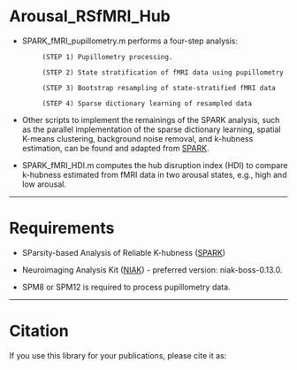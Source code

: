 # Arousal_RSfMRI_Hub

* SPARK_fMRI_pupillometry.m performs a four-step analysis: 

           (STEP 1) Pupillometry processing.

           (STEP 2) State stratification of fMRI data using pupillometry

           (STEP 3) Bootstrap resampling of state-stratified fMRI data

           (STEP 4) Sparse dictionary learning of resampled data

* Other scripts to implement the remainings of the SPARK analysis, such as the parallel implementation of the sparse dictionary learning, spatial K-means clustering, background noise removal, and k-hubness estimation, can be found and adapted from [SPARK](https://github.com/multifunkim/spark-matlab).   

* SPARK_fMRI_HDI.m computes the hub disruption index (HDI) to compare k-hubness estimated from fMRI data in two arousal states, e.g., high and low arousal.

------------
# Requirements

* SParsity-based Analysis of Reliable K-hubness ([SPARK](https://github.com/multifunkim/spark-matlab))

* Neuroimaging Analysis Kit ([NIAK](https://github.com/SIMEXP/niak)) - preferred version: niak-boss-0.13.0.  

* SPM8 or SPM12 is required to process pupillometry data.

------------
# Citation

If you use this library for your publications, please cite it as:

